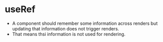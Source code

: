 # useRef

- A component should remember some information across renders but updating that information does not trigger renders.
- That means thsi information is not used for rendering.
